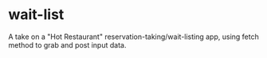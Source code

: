 # wait-list
A take on a "Hot Restaurant" reservation-taking/wait-listing app, using fetch method to grab and post input data.
